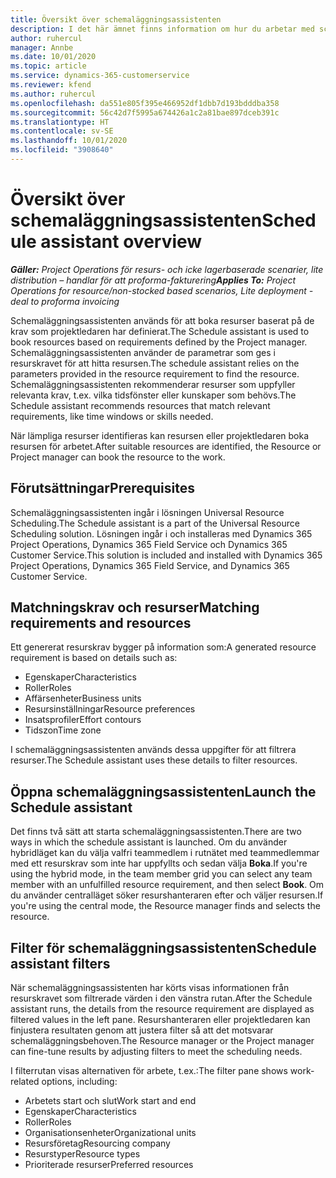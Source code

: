 ```yaml
---
title: Översikt över schemaläggningsassistenten
description: I det här ämnet finns information om hur du arbetar med schemaläggningsassistenten för att boka resurser.
author: ruhercul
manager: Annbe
ms.date: 10/01/2020
ms.topic: article
ms.service: dynamics-365-customerservice
ms.reviewer: kfend
ms.author: ruhercul
ms.openlocfilehash: da551e805f395e466952df1dbb7d193bdddba358
ms.sourcegitcommit: 56c42d7f5995a674426a1c2a81bae897dceb391c
ms.translationtype: HT
ms.contentlocale: sv-SE
ms.lasthandoff: 10/01/2020
ms.locfileid: "3908640"
---
```

# <a name="schedule-assistant-overview"></a><span data-ttu-id="1a634-103">Översikt över schemaläggningsassistenten</span><span class="sxs-lookup"><span data-stu-id="1a634-103">Schedule assistant overview</span></span>

<span data-ttu-id="1a634-104">_**Gäller:** Project Operations för resurs- och icke lagerbaserade scenarier, lite distribution – handlar för att proforma-fakturering_</span><span class="sxs-lookup"><span data-stu-id="1a634-104">_**Applies To:** Project Operations for resource/non-stocked based scenarios, Lite deployment - deal to proforma invoicing_</span></span>

<span data-ttu-id="1a634-105">Schemaläggningsassistenten används för att boka resurser baserat på de krav som projektledaren har definierat.</span><span class="sxs-lookup"><span data-stu-id="1a634-105">The Schedule assistant is used to book resources based on requirements defined by the Project manager.</span></span> <span data-ttu-id="1a634-106">Schemaläggningsassistenten använder de parametrar som ges i resurskravet för att hitta resursen.</span><span class="sxs-lookup"><span data-stu-id="1a634-106">The schedule assistant relies on the parameters provided in the resource requirement to find the resource.</span></span> <span data-ttu-id="1a634-107">Schemaläggningsassistenten rekommenderar resurser som uppfyller relevanta krav, t.ex. vilka tidsfönster eller kunskaper som behövs.</span><span class="sxs-lookup"><span data-stu-id="1a634-107">The Schedule assistant recommends resources that match relevant requirements, like time windows or skills needed.</span></span>

<span data-ttu-id="1a634-108">När lämpliga resurser identifieras kan resursen eller projektledaren boka resursen för arbetet.</span><span class="sxs-lookup"><span data-stu-id="1a634-108">After suitable resources are identified, the Resource or Project manager can book the resource to the work.</span></span>

## <a name="prerequisites"></a><span data-ttu-id="1a634-109">Förutsättningar</span><span class="sxs-lookup"><span data-stu-id="1a634-109">Prerequisites</span></span>

<span data-ttu-id="1a634-110">Schemaläggningsassistenten ingår i lösningen Universal Resource Scheduling.</span><span class="sxs-lookup"><span data-stu-id="1a634-110">The Schedule assistant is a part of the Universal Resource Scheduling solution.</span></span> <span data-ttu-id="1a634-111">Lösningen ingår i och installeras med Dynamics 365 Project Operations, Dynamics 365 Field Service och Dynamics 365 Customer Service.</span><span class="sxs-lookup"><span data-stu-id="1a634-111">This solution is included and installed with Dynamics 365 Project Operations, Dynamics 365 Field Service, and Dynamics 365 Customer Service.</span></span>

## <a name="matching-requirements-and-resources"></a><span data-ttu-id="1a634-112">Matchningskrav och resurser</span><span class="sxs-lookup"><span data-stu-id="1a634-112">Matching requirements and resources</span></span>

<span data-ttu-id="1a634-113">Ett genererat resurskrav bygger på information som:</span><span class="sxs-lookup"><span data-stu-id="1a634-113">A generated resource requirement is based on details such as:</span></span>

-   <span data-ttu-id="1a634-114">Egenskaper</span><span class="sxs-lookup"><span data-stu-id="1a634-114">Characteristics</span></span>
-   <span data-ttu-id="1a634-115">Roller</span><span class="sxs-lookup"><span data-stu-id="1a634-115">Roles</span></span>
-   <span data-ttu-id="1a634-116">Affärsenheter</span><span class="sxs-lookup"><span data-stu-id="1a634-116">Business units</span></span>
-   <span data-ttu-id="1a634-117">Resursinställningar</span><span class="sxs-lookup"><span data-stu-id="1a634-117">Resource preferences</span></span>
-   <span data-ttu-id="1a634-118">Insatsprofiler</span><span class="sxs-lookup"><span data-stu-id="1a634-118">Effort contours</span></span>
-   <span data-ttu-id="1a634-119">Tidszon</span><span class="sxs-lookup"><span data-stu-id="1a634-119">Time zone</span></span>

<span data-ttu-id="1a634-120">I schemaläggningsassistenten används dessa uppgifter för att filtrera resurser.</span><span class="sxs-lookup"><span data-stu-id="1a634-120">The Schedule assistant uses these details to filter resources.</span></span>

## <a name="launch-the-schedule-assistant"></a><span data-ttu-id="1a634-121">Öppna schemaläggningsassistenten</span><span class="sxs-lookup"><span data-stu-id="1a634-121">Launch the Schedule assistant</span></span>

<span data-ttu-id="1a634-122">Det finns två sätt att starta schemaläggningsassistenten.</span><span class="sxs-lookup"><span data-stu-id="1a634-122">There are two ways in which the schedule assistant is launched.</span></span> <span data-ttu-id="1a634-123">Om du använder hybridläget kan du välja valfri teammedlem i rutnätet med teammedlemmar med ett resurskrav som inte har uppfyllts och sedan välja **Boka**.</span><span class="sxs-lookup"><span data-stu-id="1a634-123">If you're using the hybrid mode, in the team member grid you can select any team member with an unfulfilled resource requirement, and then select **Book**.</span></span> <span data-ttu-id="1a634-124">Om du använder centralläget söker resurshanteraren efter och väljer resursen.</span><span class="sxs-lookup"><span data-stu-id="1a634-124">If you're using the central mode, the Resource manager finds and selects the resource.</span></span>

## <a name="schedule-assistant-filters"></a><span data-ttu-id="1a634-125">Filter för schemaläggningsassistenten</span><span class="sxs-lookup"><span data-stu-id="1a634-125">Schedule assistant filters</span></span>

<span data-ttu-id="1a634-126">När schemaläggningsassistenten har körts visas informationen från resurskravet som filtrerade värden i den vänstra rutan.</span><span class="sxs-lookup"><span data-stu-id="1a634-126">After the Schedule assistant runs, the details from the resource requirement are displayed as filtered values in the left pane.</span></span> <span data-ttu-id="1a634-127">Resurshanteraren eller projektledaren kan finjustera resultaten genom att justera filter så att det motsvarar schemaläggningsbehoven.</span><span class="sxs-lookup"><span data-stu-id="1a634-127">The Resource manager or the Project manager can fine-tune results by adjusting filters to meet the scheduling needs.</span></span>

<span data-ttu-id="1a634-128">I filterrutan visas alternativen för arbete, t.ex.:</span><span class="sxs-lookup"><span data-stu-id="1a634-128">The filter pane shows work-related options, including:</span></span>

-   <span data-ttu-id="1a634-129">Arbetets start och slut</span><span class="sxs-lookup"><span data-stu-id="1a634-129">Work start and end</span></span>
-   <span data-ttu-id="1a634-130">Egenskaper</span><span class="sxs-lookup"><span data-stu-id="1a634-130">Characteristics</span></span>
-   <span data-ttu-id="1a634-131">Roller</span><span class="sxs-lookup"><span data-stu-id="1a634-131">Roles</span></span>
-   <span data-ttu-id="1a634-132">Organisationsenheter</span><span class="sxs-lookup"><span data-stu-id="1a634-132">Organizational units</span></span>
-   <span data-ttu-id="1a634-133">Resursföretag</span><span class="sxs-lookup"><span data-stu-id="1a634-133">Resourcing company</span></span>
-   <span data-ttu-id="1a634-134">Resurstyper</span><span class="sxs-lookup"><span data-stu-id="1a634-134">Resource types</span></span>
-   <span data-ttu-id="1a634-135">Prioriterade resurser</span><span class="sxs-lookup"><span data-stu-id="1a634-135">Preferred resources</span></span>
